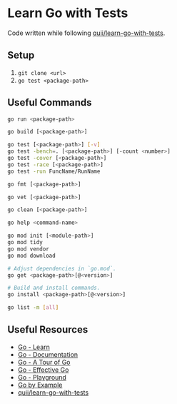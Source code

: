 # Learn Go with Tests

Code written while following [quii/learn-go-with-tests](https://github.com/quii/learn-go-with-tests).

## Setup

1. `git clone <url>`
2. `go test <package-path>`

## Useful Commands

```sh
go run <package-path>

go build [<package-path>]

go test [<package-path>] [-v]
go test -bench=. [<package-path>] [-count <number>]
go test -cover [<package-path>]
go test -race [<package-path>]
go test -run FuncName/RunName

go fmt [<package-path>]

go vet [<package-path>]

go clean [<package-path>]

go help <command-name>

go mod init [<module-path>]
go mod tidy
go mod vendor
go mod download

# Adjust dependencies in `go.mod`.
go get <package-path>[@<version>]

# Build and install commands.
go install <package-path>[@<version>]

go list -m [all]
```

## Useful Resources

- [Go - Learn](https://go.dev/learn)
- [Go - Documentation](https://go.dev/doc)
- [Go - A Tour of Go](https://go.dev/tour)
- [Go - Effective Go](https://go.dev/doc/effective_go)
- [Go - Playground](https://go.dev/play)
- [Go by Example](https://gobyexample.com)
- [quii/learn-go-with-tests](https://github.com/quii/learn-go-with-tests)

